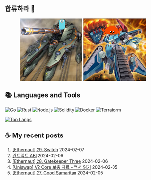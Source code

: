 ## 합류하라 🤝

<div align="center">
    <img src="https://github.com/piatoss3612/piatoss3612/blob/main/assets/go.png" alt="합류하라-go" width="40%" height="auto">
    <img src="https://github.com/piatoss3612/piatoss3612/blob/main/assets/rust.png" alt="합류하라-rust" width="40%" height="auto">
</div>

## 📚 Languages and Tools

![Go](https://img.shields.io/badge/Go-00ADD8?style=for-the-badge&logo=go&logoColor=white)
![Rust](https://img.shields.io/badge/Rust-000000?style=for-the-badge&logo=rust&logoColor=white)
![Node.js](https://img.shields.io/badge/Node.js-43853D?style=for-the-badge&logo=node.js&logoColor=white)
![Solidity](https://img.shields.io/badge/solidity-363636?style=for-the-badge&logo=solidity&logoColor=white)
![Docker](https://img.shields.io/badge/docker-%230db7ed.svg?style=for-the-badge&logo=docker&logoColor=white)
![Terraform](https://img.shields.io/badge/terraform-%235835CC.svg?style=for-the-badge&logo=terraform&logoColor=white)

[![Top Langs](https://github-readme-stats.vercel.app/api/top-langs/?username=piatoss3612&layout=compact)](https://github.com/piatoss3612/github-readme-stats)

## ☕ My recent posts

1. [[Ethernaut] 29. Switch](https://piatoss3612.tistory.com/127) 2024-02-07
2. [컨트랙트 ABI](https://piatoss3612.tistory.com/126) 2024-02-06
3. [[Ethernaut] 28. Gatekeeper Three](https://piatoss3612.tistory.com/124) 2024-02-06
4. [[Uniswap] V2 Core 보충 자료 - 백서 읽기](https://piatoss3612.tistory.com/125) 2024-02-05
5. [[Ethernaut] 27. Good Samaritan](https://piatoss3612.tistory.com/123) 2024-02-05